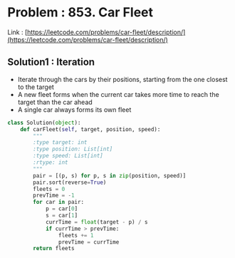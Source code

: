 # Problem : 853. Car Fleet
Link : [https://leetcode.com/problems/car-fleet/description/](https://leetcode.com/problems/car-fleet/description/)

## Solution1 : Iteration
- Iterate through the cars by their positions, starting from the one closest to the target
- A new fleet forms when the current car takes more time to reach the target than the car ahead
- A single car always forms its own fleet
```python
class Solution(object):
    def carFleet(self, target, position, speed):
        """
        :type target: int
        :type position: List[int]
        :type speed: List[int]
        :rtype: int
        """
        pair = [(p, s) for p, s in zip(position, speed)]
        pair.sort(reverse=True)
        fleets = 0
        prevTime = -1
        for car in pair:
            p = car[0]
            s = car[1]
            currTime = float(target - p) / s
            if currTime > prevTime:
                fleets += 1
                prevTime = currTime
        return fleets
```
